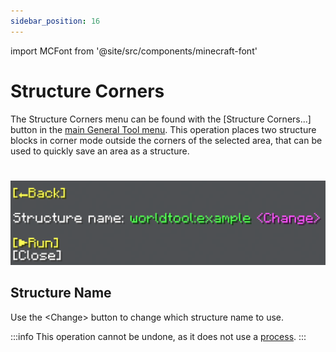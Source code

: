 ```yaml
---
sidebar_position: 16
---
```


import MCFont from '@site/src/components/minecraft-font'

# Structure Corners

The Structure Corners menu can be found with the <MCFont color="#3a2ffa">[Structure Corners...]</MCFont> button in the [main General Tool menu](usage#main-menu). This operation places two structure blocks in corner mode outside the corners of the selected area, that can be used to quickly save an area as a structure.
#
![The Outline menu](img/structure_corners_menu.png)

## Structure Name
Use the <MCFont color="light_purple">&lt;Change&gt;</MCFont> button to change which structure name to use.

:::info
This operation cannot be undone, as it does not use a [process](../technical/processes).
:::
